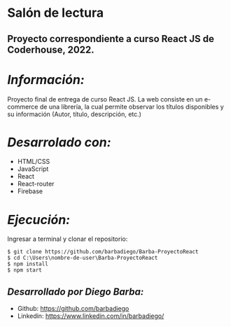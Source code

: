 # Salón de lectura
## Proyecto correspondiente a curso React JS de Coderhouse, 2022.

# _Información:_
Proyecto final de entrega de curso React JS.
La web consiste en un e-commerce de una librería, la cual permite observar los títulos disponibles y su información (Autor, título, descripción, etc.)



# _Desarrolado con:_
- HTML/CSS
- JavaScript
- React
- React-router
- Firebase

# _Ejecución:_
Ingresar a terminal y clonar el repositorio:
``` 
$ git clone https://github.com/barbadiego/Barba-ProyectoReact
$ cd C:\Users\nombre-de-user\Barba-ProyectoReact
$ npm install
$ npm start
```

## _Desarrollado por **Diego Barba**:_
- Github: https://github.com/barbadiego
- Linkedin: https://www.linkedin.com/in/barbadiego/